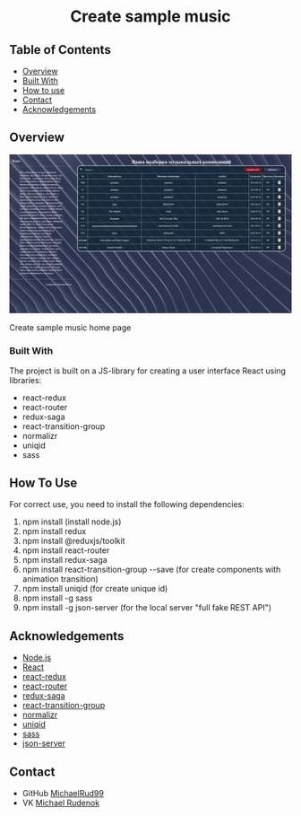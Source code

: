 <h1 align="center">Create sample music</h1>

## Table of Contents

-  [Overview](#overview)
-  [Built With](#built-with)
-  [How to use](#how-to-use)
-  [Contact](#contact)
-  [Acknowledgements](#acknowledgements)

## Overview

![screenshot](./public/img/StartedWindow.png)

Create sample music home page

### Built With

The project is built on a JS-library for creating a user interface React using libraries:
-  react-redux
-  react-router
-  redux-saga
-  react-transition-group
-  normalizr
-  uniqid
-  sass

## How To Use

For correct use, you need to install the following dependencies:
1. npm install (install node.js)
2. npm install redux
3. npm install @reduxjs/toolkit
4. npm install react-router
5. npm install redux-saga
6. npm install react-transition-group --save (for create components with animation transition)
8. npm install uniqid (for create unique id)
9. npm install -g sass
10. npm install -g json-server (for the local server "full fake REST API")

## Acknowledgements

-  [Node.js](https://nodejs.org/)
-  [React](https://reactjs.org/)
-  [react-redux](https://react-redux.js.org/)
-  [react-router](https://reactrouter.com/en/main)
-  [redux-saga](https://redux-saga.js.org/)
-  [react-transition-group](https://reactcommunity.org/react-transition-group/)
-  [normalizr](https://necolas.github.io/normalize.css/8.0.1/normalize.css)
-  [uniqid](https://www.npmjs.com/package/uniqid)
-  [sass](https://sass-scss.ru/install/)
-  [json-server](https://github.com/typicode/json-server)

## Contact

-  GitHub [MichaelRud99](https://github.com/MichaelRud99)
-  VK [Michael Rudenok](https://vk.com/id98146849)